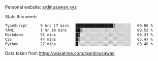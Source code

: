 Personal website: [ardinusawan.xyz](https://ardinusawan.xyz)

Stats this week:
<!--START_SECTION:waka-->

```txt
TypeScript      9 hrs 17 mins   █████████████████▒░░░░░░░   69.06 %
YAML            1 hr 16 mins    ██▒░░░░░░░░░░░░░░░░░░░░░░   09.52 %
Markdown        51 mins         █▓░░░░░░░░░░░░░░░░░░░░░░░   06.37 %
CSS             44 mins         █▒░░░░░░░░░░░░░░░░░░░░░░░   05.47 %
Python          27 mins         █░░░░░░░░░░░░░░░░░░░░░░░░   03.40 %
```

<!--END_SECTION:waka-->
Data taken from https://wakatime.com/@ardinusawan
